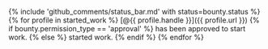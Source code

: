 {% include 'github_comments/status_bar.md' with status=bounty.status %}
{% for profile in started_work %} 
[@{{ profile.handle }}]({{ profile.url }}) {% if bounty.permission_type == 'approval' %} has been approved to start work. {% else %} started work. {% endif %}
{% endfor %}
